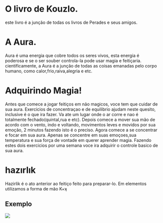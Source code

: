 <body background="https://edrodrigues.com.br/wp-content/uploads/2019/02/18-texturas-de-papel-gratis-papel-de-alta-qualidade-e-sem-custo-13.jpg"> 
<h1>O livro de Kouzlo.</h1>
 <p>este livro é a junção de todas os livros de Perades e seus amigos.</p>

<h1>A Aura.</h1>
 <p>Aura é uma energia que cobre todos os seres vivos, esta energia é poderosa e se o ser souber controla-la pode usar magia e feitiçaria. cientificamente, a Aura é a junção de todas as coisas emanadas pelo corpo humano, como calor,frio,raiva,alegria e etc. </p>
 <h1>Adquirindo Magia!</h1>
 <p>Antes que comece a jogar feitiços em não magicos, voce tem que cuidar de sua aura. Exercicios de concentraçao e de equilibrio ajudam neste quesito, inclusive é o que ira fazer. Va ate um lugar onde o ar corre e nao é totalmente fechado(quintal,rua e etc). Depois comece a mover sua mão de acordo com o vento, indo e voltando, movimentos leves e movidos por sua emoção, 2 minutos fazendo isto é o preciso. Agora comece a se concentrar e focar em sua aura. Apenas se concentre em suas emoçoes,sua temperatura e sua força de vontade em querer aprender magia. Fazendo estes dois exercicios por uma semana voce ira adquirir o controle basico de sua aura.</p>
<h1>hazırlık</h1>
<p>Hazirlik é o ato anterior ao feitiço feito para preparar-lo. Em elementos utilizamos a forma de mão K+ʞ</p>
<H2>Exemplo</h2>
<img src="blob:https://web.whatsapp.com/18930805-c38c-4420-9de4-404397cb79f2">
